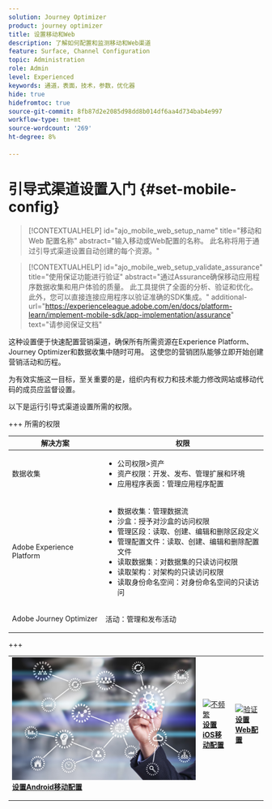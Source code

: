 ```yaml
---
solution: Journey Optimizer
product: journey optimizer
title: 设置移动和Web
description: 了解如何配置和监测移动和Web渠道
feature: Surface, Channel Configuration
topic: Administration
role: Admin
level: Experienced
keywords: 通道，表面，技术，参数，优化器
hide: true
hidefromtoc: true
source-git-commit: 8fb87d2e2085d98dd8b014df6aa4d734bab4e997
workflow-type: tm+mt
source-wordcount: '269'
ht-degree: 8%

---
```


# 引导式渠道设置入门 {#set-mobile-config}

>[!CONTEXTUALHELP]
>id="ajo_mobile_web_setup_name"
>title="移动和 Web 配置名称"
>abstract="输入移动或Web配置的名称。 此名称将用于通过引导式渠道设置自动创建的每个资源。"

>[!CONTEXTUALHELP]
>id="ajo_mobile_web_setup_validate_assurance"
>title="使用保证功能进行验证"
>abstract="通过Assurance确保移动应用程序数据收集和用户体验的质量。 此工具提供了全面的分析、验证和优化。 此外，您可以直接连接应用程序以验证准确的SDK集成。"
>additional-url="https://experienceleague.adobe.com/en/docs/platform-learn/implement-mobile-sdk/app-implementation/assurance" text="请参阅保证文档"


这种设置便于快速配置营销渠道，确保所有所需资源在Experience Platform、Journey Optimizer和数据收集中随时可用。 这使您的营销团队能够立即开始创建营销活动和历程。

为有效实施这一目标，至关重要的是，组织内有权力和技术能力修改网站或移动代码的成员应监督设置。

以下是运行引导式渠道设置所需的权限。

+++ 所需的权限

<table>
  <thead>
    <tr>
      <th><strong>解决方案</strong></th>
      <th><strong>权限</strong></th>
    </tr>
  </thead>
  <tbody>
    <tr>
      <td>
        <p>数据收集</p>
      </td>
      <td>
        <ul>
          <li>公司权限&gt;资产</li>
          <li>资产权限：开发、发布、管理扩展和环境</li>
          <li>应用程序表面：管理应用程序配置</li>
        </ul>
      </td>
    </tr>
    <tr>
      <td>
        <p>Adobe Experience Platform</p>
      </td>
      <td>
        <ul>
          <li>数据收集：管理数据流</li>
          <li>沙盒：授予对沙盒的访问权限</li>
          <li>管理区段：读取、创建、编辑和删除区段定义</li>
          <li>管理配置文件：读取、创建、编辑和删除配置文件</li>
          <li>读取数据集：对数据集的只读访问权限</li>
          <li>读取架构：对架构的只读访问权限</li>
          <li>读取身份命名空间：对身份命名空间的只读访问</li>
        </ul>
      </td>
    </tr>
    <tr>
      <td>
        <p>Adobe Journey Optimizer</p>
      </td>
      <td>
        <p>活动：管理和发布活动</p>
      </td>
    </tr>
  </tbody>
</table>
+++

<table style="table-layout:fixed"><tr style="border: 0;">
<td>
<a href="set-mobile-android.md">
<img alt="潜在客户" src="assets/do-not-localize/config-android.jpeg">
</a>
<div><a href="set-mobile-android.md"><strong>设置Android移动配置</strong>
</div>
<p>
</td>
<td>
<a href="set-mobile-ios.md">
<img alt="不频繁" src="assets/do-not-localize/config-ios.jpeg">
</a>
<div>
<a href="set-mobile-ios.md"><strong>设置iOS移动配置</strong></a>
</div>
<p></td>
<td>
<a href="set-mobile-web.md">
<img alt="验证" src="assets/do-not-localize/config-web.jpeg">
</a>
<div>
<a href="set-mobile-web.md"><strong>设置Web配置</strong></a>
</div>
<p>
</td>
</tr></table>
